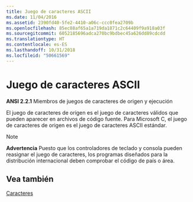```yaml
---
title: Juego de caracteres ASCII
ms.date: 11/04/2016
ms.assetid: 2390fd40-5fe2-4410-a06c-ccc0fea2709b
ms.openlocfilehash: 85ec88af65a1a719da1871c2c64409f9a918a03f
ms.sourcegitcommit: 6052185696adca270bc9bdbec45a626dd89cdcdd
ms.translationtype: HT
ms.contentlocale: es-ES
ms.lasthandoff: 10/31/2018
ms.locfileid: "50661569"
---
```

# <a name="ascii-character-set"></a>Juego de caracteres ASCII

**ANSI 2.2.1** Miembros de juegos de caracteres de origen y ejecución

El juego de caracteres de origen es el juego de caracteres válidos que pueden aparecer en archivos de código fuente. Para Microsoft C, el juego de caracteres de origen es el juego de caracteres ASCII estándar.

> [!NOTE]
>  **Advertencia** Puesto que los controladores de teclado y consola pueden reasignar el juego de caracteres, los programas diseñados para la distribución internacional deben comprobar el código de país o área.

## <a name="see-also"></a>Vea también

[Caracteres](../c-language/characters.md)